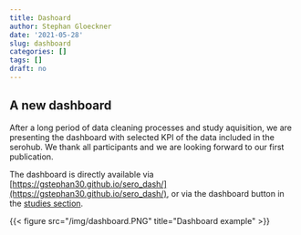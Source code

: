 ```yaml
---
title: Dashoard
author: Stephan Gloeckner
date: '2021-05-28'
slug: dashboard
categories: []
tags: []
draft: no
---
```


## A new dashboard

After a long period of data cleaning processes and study aquisition, we are presenting the dashboard with selected KPI of the data included in the serohub. We thank all participants and we are looking forward to our first publication.

The dashboard is directly available via [https://gstephan30.github.io/sero_dash/](https://gstephan30.github.io/sero_dash/), or via the dashboard button in the [studies section](https://serohub.net/en/studies/).

{{< figure src="/img/dashboard.PNG" title="Dashboard example" >}}
